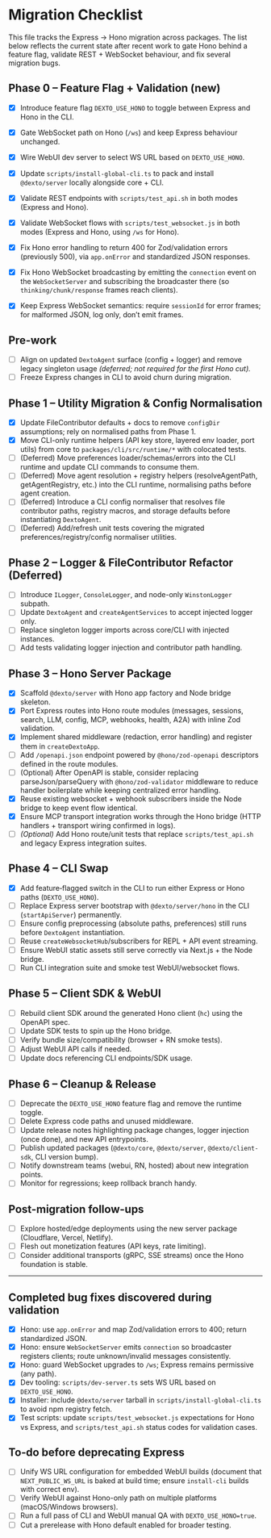 # Migration Checklist

This file tracks the Express → Hono migration across packages. The list below reflects the current state after recent work to gate Hono behind a feature flag, validate REST + WebSocket behaviour, and fix several migration bugs.

## Phase 0 – Feature Flag + Validation (new)
- [x] Introduce feature flag `DEXTO_USE_HONO` to toggle between Express and Hono in the CLI.
- [x] Gate WebSocket path on Hono (`/ws`) and keep Express behaviour unchanged.
- [x] Wire WebUI dev server to select WS URL based on `DEXTO_USE_HONO`.
- [x] Update `scripts/install-global-cli.ts` to pack and install `@dexto/server` locally alongside core + CLI.
- [x] Validate REST endpoints with `scripts/test_api.sh` in both modes (Express and Hono).
- [x] Validate WebSocket flows with `scripts/test_websocket.js` in both modes (Express and Hono, using `/ws` for Hono).
- [x] Fix Hono error handling to return 400 for Zod/validation errors (previously 500), via `app.onError` and standardized JSON responses.
- [x] Fix Hono WebSocket broadcasting by emitting the `connection` event on the `WebSocketServer` and subscribing the broadcaster there (so `thinking/chunk/response` frames reach clients).
- [x] Keep Express WebSocket semantics: require `sessionId` for error frames; for malformed JSON, log only, don’t emit frames.


## Pre-work
- [ ] Align on updated `DextoAgent` surface (config + logger) and remove legacy singleton usage
      *(deferred; not required for the first Hono cut).* 
- [ ] Freeze Express changes in CLI to avoid churn during migration.

## Phase 1 – Utility Migration & Config Normalisation
- [x] Update FileContributor defaults + docs to remove `configDir` assumptions; rely on normalised
      paths from Phase 1.
- [x] Move CLI-only runtime helpers (API key store, layered env loader, port utils) from core to
      `packages/cli/src/runtime/*` with colocated tests.
- [ ] (Deferred) Move preferences loader/schemas/errors into the CLI runtime and update CLI commands
      to consume them.
- [ ] (Deferred) Move agent resolution + registry helpers (resolveAgentPath, getAgentRegistry, etc.)
      into the CLI runtime, normalising paths before agent creation.
- [ ] (Deferred) Introduce a CLI config normaliser that resolves file contributor paths, registry
      macros, and storage defaults before instantiating `DextoAgent`.
- [ ] (Deferred) Add/refresh unit tests covering the migrated preferences/registry/config normaliser
      utilities.

## Phase 2 – Logger & FileContributor Refactor (Deferred)
- [ ] Introduce `ILogger`, `ConsoleLogger`, and node-only `WinstonLogger` subpath.
- [ ] Update `DextoAgent` and `createAgentServices` to accept injected logger only.
- [ ] Replace singleton logger imports across core/CLI with injected instances.
- [ ] Add tests validating logger injection and contributor path handling.

## Phase 3 – Hono Server Package
- [x] Scaffold `@dexto/server` with Hono app factory and Node bridge skeleton.
- [x] Port Express routes into Hono route modules (messages, sessions, search, LLM, config, MCP,
      webhooks, health, A2A) with inline Zod validation.
- [x] Implement shared middleware (redaction, error handling) and register them in
      `createDextoApp`.
- [ ] Add `/openapi.json` endpoint powered by `@hono/zod-openapi` descriptors defined in the route
      modules.
 - [ ] (Optional) After OpenAPI is stable, consider replacing parseJson/parseQuery with `@hono/zod-validator` middleware to reduce handler boilerplate while keeping centralized error handling.
- [x] Reuse existing websocket + webhook subscribers inside the Node bridge to keep event flow
      identical.
- [x] Ensure MCP transport integration works through the Hono bridge (HTTP handlers + transport wiring confirmed in logs).
- [ ] *(Optional)* Add Hono route/unit tests that replace `scripts/test_api.sh` and legacy Express integration suites.

## Phase 4 – CLI Swap
- [x] Add feature‑flagged switch in the CLI to run either Express or Hono paths (`DEXTO_USE_HONO`).
- [ ] Replace Express server bootstrap with `@dexto/server/hono` in the CLI (`startApiServer`) permanently.
- [ ] Ensure config preprocessing (absolute paths, preferences) still runs before `DextoAgent`
      instantiation.
- [ ] Reuse `createWebsocketHub`/subscribers for REPL + API event streaming.
- [ ] Ensure WebUI static assets still serve correctly via Next.js + the Node bridge.
- [ ] Run CLI integration suite and smoke test WebUI/websocket flows.

## Phase 5 – Client SDK & WebUI
- [ ] Rebuild client SDK around the generated Hono client (`hc`) using the OpenAPI spec.
- [ ] Update SDK tests to spin up the Hono bridge.
- [ ] Verify bundle size/compatibility (browser + RN smoke tests).
- [ ] Adjust WebUI API calls if needed.
- [ ] Update docs referencing CLI endpoints/SDK usage.

## Phase 6 – Cleanup & Release
- [ ] Deprecate the `DEXTO_USE_HONO` feature flag and remove the runtime toggle.
- [ ] Delete Express code paths and unused middleware.
- [ ] Update release notes highlighting package changes, logger injection (once done), and new API
      entrypoints.
- [ ] Publish updated packages (`@dexto/core`, `@dexto/server`, `@dexto/client-sdk`, CLI version bump).
- [ ] Notify downstream teams (webui, RN, hosted) about new integration points.
- [ ] Monitor for regressions; keep rollback branch handy.

## Post-migration follow-ups
- [ ] Explore hosted/edge deployments using the new server package (Cloudflare, Vercel, Netlify).
- [ ] Flesh out monetization features (API keys, rate limiting).
- [ ] Consider additional transports (gRPC, SSE streams) once the Hono foundation is stable.

---

## Completed bug fixes discovered during validation
- [x] Hono: use `app.onError` and map Zod/validation errors to 400; return standardized JSON.
- [x] Hono: ensure `WebSocketServer` emits `connection` so broadcaster registers clients; route unknown/invalid messages consistently.
- [x] Hono: guard WebSocket upgrades to `/ws`; Express remains permissive (any path).
- [x] Dev tooling: `scripts/dev-server.ts` sets WS URL based on `DEXTO_USE_HONO`.
- [x] Installer: include `@dexto/server` tarball in `scripts/install-global-cli.ts` to avoid npm registry fetch.
- [x] Test scripts: update `scripts/test_websocket.js` expectations for Hono vs Express, and `scripts/test_api.sh` status codes for validation cases.

## To‑do before deprecating Express
- [ ] Unify WS URL configuration for embedded WebUI builds (document that `NEXT_PUBLIC_WS_URL` is baked at build time; ensure `install-cli` builds with correct env).
- [ ] Verify WebUI against Hono-only path on multiple platforms (macOS/Windows browsers).
- [ ] Run a full pass of CLI and WebUI manual QA with `DEXTO_USE_HONO=true`.
- [ ] Cut a prerelease with Hono default enabled for broader testing.
